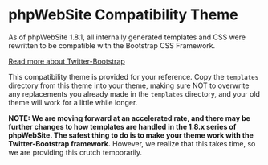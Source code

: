 phpWebSite Compatibility Theme
==============================

As of phpWebSite 1.8.1, all internally generated templates and CSS
were rewritten to be compatible with the Bootstrap CSS Framework.

[Read more about Twitter-Bootstrap](http://twitter.github.io/bootstrap/)

This compatibility theme is provided for your reference.  Copy the
`templates` directory from this theme into your theme, making sure
NOT to overwrite any replacements you already made in the `templates`
directory, and your old theme will work for a little while longer.

**NOTE: We are moving forward at an accelerated rate, and there may be
further changes to how templates are handled in the 1.8.x series of
phpWebSite.  The safest thing to do is to make your theme work with
the Twitter-Bootstrap framework.** However, we realize that this takes
time, so we are providing this crutch temporarily.
